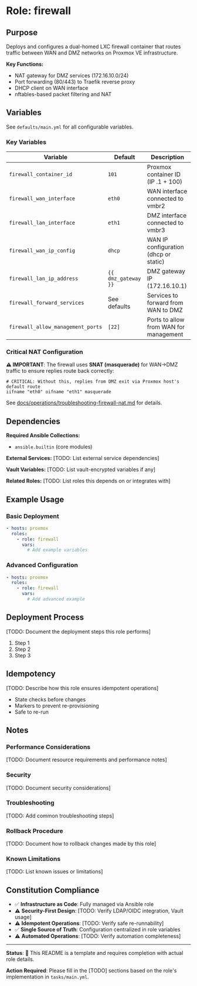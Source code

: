 # Role: firewall

## Purpose

Deploys and configures a dual-homed LXC firewall container that routes traffic between WAN and DMZ networks on Proxmox VE infrastructure.

**Key Functions:**
- NAT gateway for DMZ services (172.16.10.0/24)
- Port forwarding (80/443) to Traefik reverse proxy
- DHCP client on WAN interface
- nftables-based packet filtering and NAT

## Variables

See `defaults/main.yml` for all configurable variables.

### Key Variables

| Variable | Default | Description |
|----------|---------|-------------|
| `firewall_container_id` | `101` | Proxmox container ID (IP .1 + 100) |
| `firewall_wan_interface` | `eth0` | WAN interface connected to vmbr2 |
| `firewall_lan_interface` | `eth1` | DMZ interface connected to vmbr3 |
| `firewall_wan_ip_config` | `dhcp` | WAN IP configuration (dhcp or static) |
| `firewall_lan_ip_address` | `{{ dmz_gateway }}` | DMZ gateway IP (172.16.10.1) |
| `firewall_forward_services` | See defaults | Services to forward from WAN to DMZ |
| `firewall_allow_management_ports` | `[22]` | Ports to allow from WAN for management |

### Critical NAT Configuration

**⚠️ IMPORTANT**: The firewall uses **SNAT (masquerade)** for WAN→DMZ traffic to ensure replies route back correctly:

```nftables
# CRITICAL: Without this, replies from DMZ exit via Proxmox host's default route
iifname "eth0" oifname "eth1" masquerade
```

See [docs/operations/troubleshooting-firewall-nat.md](../../docs/operations/troubleshooting-firewall-nat.md) for details.

## Dependencies

**Required Ansible Collections:**
- `ansible.builtin` (core modules)

**External Services:**
[TODO: List external service dependencies]

**Vault Variables:**
[TODO: List vault-encrypted variables if any]

**Related Roles:**
[TODO: List roles this depends on or integrates with]

## Example Usage

### Basic Deployment

```yaml
- hosts: proxmox
  roles:
    - role: firewall
      vars:
        # Add example variables
```

### Advanced Configuration

```yaml
- hosts: proxmox
  roles:
    - role: firewall
      vars:
        # Add advanced example
```

## Deployment Process

[TODO: Document the deployment steps this role performs]

1. Step 1
2. Step 2
3. Step 3

## Idempotency

[TODO: Describe how this role ensures idempotent operations]

- State checks before changes
- Markers to prevent re-provisioning
- Safe to re-run

## Notes

### Performance Considerations
[TODO: Document resource requirements and performance notes]

### Security
[TODO: Document security considerations]

### Troubleshooting
[TODO: Add common troubleshooting steps]

### Rollback Procedure
[TODO: Document how to rollback changes made by this role]

### Known Limitations
[TODO: List known issues or limitations]

## Constitution Compliance

- ✅ **Infrastructure as Code**: Fully managed via Ansible role
- ⚠️ **Security-First Design**: [TODO: Verify LDAP/OIDC integration, Vault usage]
- ⚠️ **Idempotent Operations**: [TODO: Verify safe re-runnability]
- ✅ **Single Source of Truth**: Configuration centralized in role variables
- ⚠️ **Automated Operations**: [TODO: Verify automation completeness]

---

**Status**: 🚧 This README is a template and requires completion with actual role details.

**Action Required**: Please fill in the [TODO] sections based on the role's implementation in `tasks/main.yml`.
